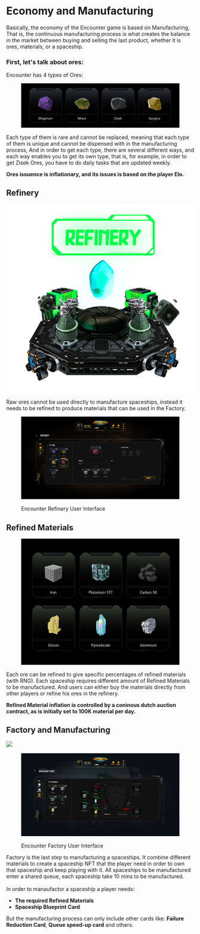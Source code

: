 # Economy and Manufacturing

Basically, the economy of the Encounter game is based on Manufacturing, That is, the continuous manufacturing process is what creates the balance in the market between buying and selling the last product, whether it is ores, materials, or a spaceship.

### **First, let's talk about ores:**

Encounter has 4 types of Ores:

<figure><img src="../../.gitbook/assets/Group 521.png" alt=""><figcaption></figcaption></figure>

Each type of them is rare and cannot be replaced, meaning that each type of them is unique and cannot be dispensed with in the manufacturing process, And in order to get each type, there are several different ways, and each way enables you to get its own type, that is, for example, in order to get Zisek Ores, you have to do daily tasks that are updated weekly.

**Ores issuence is inflationary, and its issues is based on the player Elo.**

## Refinery

&#x20;                                                <img src="../../.gitbook/assets/assets_02.png" alt="" data-size="original">

Raw ores cannot be used directly to manufacture spaceships, instead it needs to be refined to produce materials that can be used in the Factory.

<figure><img src="../../.gitbook/assets/Frame 60.png" alt=""><figcaption><p>Encounter Refinery User Interface</p></figcaption></figure>



## Refined Materials

<figure><img src="../../.gitbook/assets/Group 522.png" alt=""><figcaption></figcaption></figure>

Each ore can be refined to give specific percentages of refined materials (with RNG). Each spaceship requires different amount of Refined Materials to be manufactured. And users can either buy the materials directly from other players or refine his ores in the refinery.



**Refined Material inflation is controlled by a coninous dutch auction contract, as is initially set to 100K material per day.**



## Factory and Manufacturing

&#x20;                                               ![](<../../.gitbook/assets/assets\_11 (1).png>)

<figure><img src="../../.gitbook/assets/Frame 56.png" alt=""><figcaption><p>Encounter Factory User Interface</p></figcaption></figure>

Factory is the last step to manufacturing a spaceships. It combine different materials to create a spaceship NFT that the player need in order to own that spaceship and keep playing with it. All spaceships to be manufactured enter a shared queue, each spaceship take 10 mins to be manufactured.\
\
In order to manaufactor a spaceship a player needs:&#x20;

* **The required Refined Materials**
* **Spaceship Blueprint Card**

But the manufacturing process can only include other cards like: **Failure Reduction Card**, **Queue speed-up card** and others.
